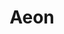 ---
title: Aeon
crosslinks:
- Monero
- CryptoCurrency
- Bitcoin
- Suomi
- MoneroMining
- moonero
- SpellsOfGenesis
- xmrtrader
---